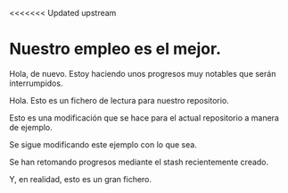 <<<<<<< Updated upstream
# Nuestro empleo es el mejor.

Hola, de nuevo. Estoy haciendo unos progresos muy notables que serán interrumpidos.

Hola. Esto es un fichero de lectura para nuestro repositorio.

Esto es una modificación que se hace para el actual repositorio a manera de ejemplo.

Se sigue modificando este ejemplo con lo que sea.

Se han retomando progresos mediante el stash recientemente creado.

Y, en realidad, esto es un gran fichero.

